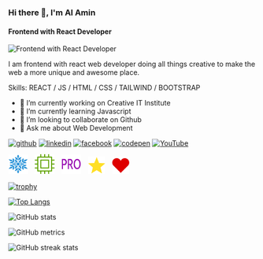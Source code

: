 
### Hi there 👋, I'm Al Amin
#### Frontend with React Developer
![Frontend with React Developer](https://assets.codepen.io/11271262/internal/avatars/users/default.png?fit=crop&format=auto&height=512&version=1698658190&width=512)

I am frontend with react web developer doing all things creative to make the web a more unique and awesome place.

Skills: REACT / JS / HTML / CSS / TAILWIND / BOOTSTRAP

- 🔭 I’m currently working on Creative IT Institute 
- 🌱 I’m currently learning Javascript 
- 👯 I’m looking to collaborate on Github 
- 💬 Ask me about Web Development 


[<img src='https://cdn.jsdelivr.net/npm/simple-icons@3.0.1/icons/github.svg' alt='github' height='40'>](https://github.com/alaminusa)  [<img src='https://cdn.jsdelivr.net/npm/simple-icons@3.0.1/icons/linkedin.svg' alt='linkedin' height='40'>](https://www.linkedin.com/in/https://www.linkedin.com/public-profile/settings?trk=d_flagship3_profile_self_view_public_profile/)  [<img src='https://cdn.jsdelivr.net/npm/simple-icons@3.0.1/icons/facebook.svg' alt='facebook' height='40'>](https://www.facebook.com/https://www.facebook.com/alamin.amin.1466?mibextid=LQQJ4d)  [<img src='https://cdn.jsdelivr.net/npm/simple-icons@3.0.1/icons/codepen.svg' alt='codepen' height='40'>](https://codepen.io/alaminusa)  [<img src='https://cdn.jsdelivr.net/npm/simple-icons@3.0.1/icons/youtube.svg' alt='YouTube' height='40'>](https://www.youtube.com/channel/http://www.youtube.com/@altechgeneral8678)  

<a href='https://archiveprogram.github.com/'><img src='https://raw.githubusercontent.com/acervenky/animated-github-badges/master/assets/acbadge.gif' width='40' height='40'></a> <a href='https://docs.github.com/en/developers'><img src='https://raw.githubusercontent.com/acervenky/animated-github-badges/master/assets/devbadge.gif' width='40' height='40'></a> <a href='https://github.com/pricing'><img src='https://raw.githubusercontent.com/acervenky/animated-github-badges/master/assets/pro.gif' width='40' height='40'></a> <a href='https://stars.github.com/'><img src='https://raw.githubusercontent.com/acervenky/animated-github-badges/master/assets/starbadge.gif' width='35' height='35'></a> <a href='https://docs.github.com/en/github/supporting-the-open-source-community-with-github-sponsors'><img src='https://raw.githubusercontent.com/acervenky/animated-github-badges/master/assets/sponsorbadge.gif' width='35' height='35'></a> 

[![trophy](https://github-profile-trophy.vercel.app/?username=alaminusa)](https://github.com/ryo-ma/github-profile-trophy)

[![Top Langs](https://github-readme-stats.vercel.app/api/top-langs/?username=alaminusa)](https://github.com/anuraghazra/github-readme-stats)

![GitHub stats](https://github-readme-stats.vercel.app/api?username=alaminusa&show_icons=true&count_private=true)  

![GitHub metrics](https://metrics.lecoq.io/alaminusa)  

![GitHub streak stats](https://streak-stats.demolab.com/?user=alaminusa)  

